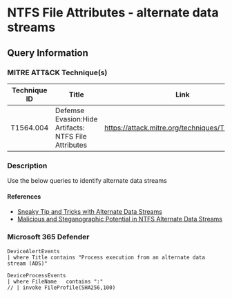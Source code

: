 # NTFS File Attributes - alternate data streams

## Query Information

### MITRE ATT&CK Technique(s)

| Technique ID | Title    | Link    |
| ---  | --- | --- |
| T1564.004 | Defemse Evasion:Hide Artifacts: NTFS File Attributes | https://attack.mitre.org/techniques/T1564/004/ |

### Description

Use the below queries to identify alternate data streams


#### References

- [Sneaky Tip and Tricks with Alternate Data Streams](https://www.sans.org/presentations/sneaky-tip-and-tricks-with-alternate-data-streams/)
- [Malicious and Steganographic Potential in NTFS Alternate Data Streams](https://www.giac.org/paper/gsec/3075/malicious-steganographic-potential-ntfs-alternate-data-streams/105112)



### Microsoft 365 Defender


```kql
DeviceAlertEvents
| where Title contains "Process execution from an alternate data stream (ADS)"
```

```kql
DeviceProcessEvents
| where FileName   contains ":"
// | invoke FileProfile(SHA256,100) 
```


